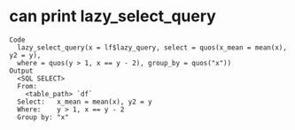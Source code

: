 # can print lazy_select_query

    Code
      lazy_select_query(x = lf$lazy_query, select = quos(x_mean = mean(x), y2 = y),
      where = quos(y > 1, x == y - 2), group_by = quos("x"))
    Output
      <SQL SELECT>
      From:
        <table_path> `df`
      Select:   x_mean = mean(x), y2 = y
      Where:    y > 1, x == y - 2
      Group by: "x"

